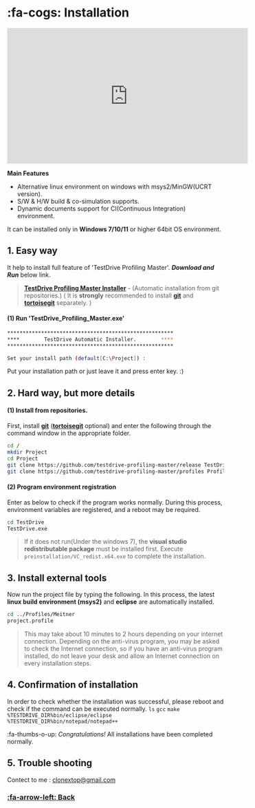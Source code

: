 # :fa-cogs: Installation

<iframe width="560" height="315" src="https://www.youtube.com/embed/hWhtecGd4l4" frameborder="0" allow="accelerometer; autoplay; encrypted-media; gyroscope; picture-in-picture" allowfullscreen></iframe>

**Main Features**

* Alternative linux environment on windows with msys2/MinGW(UCRT version).
* S/W & H/W build & co-simulation supports.
* Dynamic documents support for CI(Continuous Integration) environment.

It can be installed only in **Windows 7/10/11** or higher 64bit OS environment.

## 1. Easy way
It help to install full feature of 'TestDrive Profiling Master'.
<i>**Download and Run**</i> below link.
> **[TestDrive Profiling Master Installer](../download/TestDrive_Profiling_Master.exe)** - (Automatic installation from git repositories.)
>( It is **strongly** recommended to install **[git](https://git-scm.com/downloads)** and **[tortoisegit](https://tortoisegit.org/download/)** separately. )

#### (1) Run 'TestDrive_Profiling_Master.exe'
```bash
******************************************************
****        TestDrive Automatic Installer.        ****
******************************************************

Set your install path (default[C:\Project]) :
```
Put your installation path or just leave it and press enter key. :)

## 2. Hard way, but more details

#### (1) Install from repositories.
First, install **[git](https://git-scm.com/downloads)** (**[tortoisegit](https://tortoisegit.org/download/)** optional) and enter the following through the command window in the appropriate folder.

```sh
cd /
mkdir Project
cd Project
git clone https://github.com/testdrive-profiling-master/release TestDrive
git clone https://github.com/testdrive-profiling-master/profiles Profiles
```

#### (2) Program environment registration
Enter as below to check if the program works normally.
During this process, environment variables are registered, and a reboot may be required.

```sh
cd TestDrive
TestDrive.exe
```
> If it does not run(Under the windows 7), the **visual studio redistributable package** must be installed first.
Execute `preinstallation/VC_redist.x64.exe` to complete the installation.

## 3. Install external tools
Now run the project file by typing the following.
In this process, the latest **linux build environment (msys2)** and **eclipse** are automatically installed.

``` sh
cd ../Profiles/Meitner
project.profile
```
> This may take about 10 minutes to 2 hours depending on your internet connection.
Depending on the anti-virus program, you may be asked to check the Internet connection, so if you have an anti-virus program installed, do not leave your desk and allow an Internet connection on every installation steps.

## 4. Confirmation of installation
In order to check whether the installation was successful, please reboot and check if the command can be executed normally.
`ls`
`gcc`
`make`
`%TESTDRIVE_DIR%bin/eclipse/eclipse`
`%TESTDRIVE_DIR%bin/notepad/notepad++`

:fa-thumbs-o-up: *Congratulations!*  All installations have been completed normally.

## 5. Trouble shooting
Contect to me : clonextop@gmail.com
### [:fa-arrow-left: Back](?top.md)
